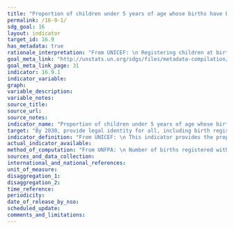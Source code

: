```yaml
---
title: "Proportion of children under 5 years of age whose births have been registered with a civil authority, by age"
permalink: /16-9-1/
sdg_goal: 16
layout: indicator
target_id: 16.9
has_metadata: true
rationale_interpretation: "From UNICEF: \n Registering children at birth is the first step in securing their recognition before the law, safeguarding their rights, and ensuring that any violation of these rights does not go unnoticed. \nChildren without official identification documents may be denied health care or education. Later in life, the lack of such documentation can mean that a child may enter into marriage or the labour market, or be conscripted into the armed forces, before the legal age. In adulthood, birth certificates may be required to obtain social assistance or a job in the formal sector, to buy or prove the right to inherit property, to vote and to obtain a passport. \n\n From Goal 16 TST Working Group: \nArticle 7 of the Convention on the Rights of the Child (CRC) provides that all children should be registered immediately after birth and have the right from birth to a name and the right to acquire a nationality. Article 8 CRC further provides that, where a child is illegally deprived of some or all of the elements of his or her identity, States Parties shall provide appropriate assistance and protection, with a view to re-establishing speedily his or her identity. This indicator is therefore measured for all children, defined as persons under the age of 18. \nWhere births are not registered, children may be unable to obtain a birth certificate, which can result in denial of access to public services including education, health and social services, despite the human rights obligations of States to provide these without discrimination. Lack of registration may also result in early marriage or early entry to the labour market, before the child has reached the minimum legal age. Registering children at birth is the first step in securing their recognition before the law, safeguarding their rights, and ensuring that any violation of these rights does not go unnoticed."
goal_meta_link: "http://unstats.un.org/sdgs/files/metadata-compilation/Metadata-Goal-16.pdf"
goal_meta_link_page: 31
indicator: 16.9.1
indicator_variable: 
graph: 
variable_description: 
variable_notes: 
source_title: 
source_url: 
source_notes: 
indicator_name: "Proportion of children under 5 years of age whose births have been registered with a civil authority, by age"
target: "By 2030, provide legal identity for all, including birth registration."
indicator_definition: "From UNICEF: \n This indicator provides the proportion of children under the age of five whose births are reported as being registered with the relevant national civil authorities. It is calculated by dividing the number of children under the age of five whose births are reported as being registered with the relevant national civil authorities by the total number of children under the age of five in the population. \n\n From Goal 16 TST Working Group: \nThe indicator is calculated as the number of children whose births have been registered with a civil authority divided by the total number of children. \n\n From UNFPA: \nPercentage of births that are registered within a certain period of time after birth (one month, one year, five years of age) in a civil registration and vital statistics system or from household surveys."
actual_indicator_available: 
method_of_computation: "From UNFPA: \n Number of births registered within a given period of time after birth (a month, a year, 0-4 years) in a given calendar year / Total number of births in a given calendar year \n\n Method of measurement: data should be available and could be obtained from civil registration and vital statistics systems. Civil registration administrative data could be linked to estimates of the expected number of newborns. In countries with deficient CRVS systems, data is collected via household surveys (DHS and MICS). Questions are asked about registration status of children born in the five years preceding the data of the survey. The numerator of this indicator includes children whose birth certificate was seen by the interviewer or whose mother or care-taker says the birth has been registered. Data are also often presented for other age groups such as infants or children under 5 years of age. \nMethod of estimation: currently UNICEF produces and publish estimates of birth registration for children under five using both CRVS and household surveys data. Alternative data sources to be considered are the United Nations Demographic Yearbook and the World Population Prospects produced by UNPD-DESA. A new methodology and set of procedures need to be put in place to produce the desired estimate of birth registration for under one year of age (see justifications below)."
sources_and_data_collection: 
international_and_national_references: 
unit_of_measure: 
disaggregation_1: 
disaggregation_2: 
time_reference: 
periodicity: 
date_of_release_by_nso: 
scheduled_update: 
comments_and_limitations: 
---
```


